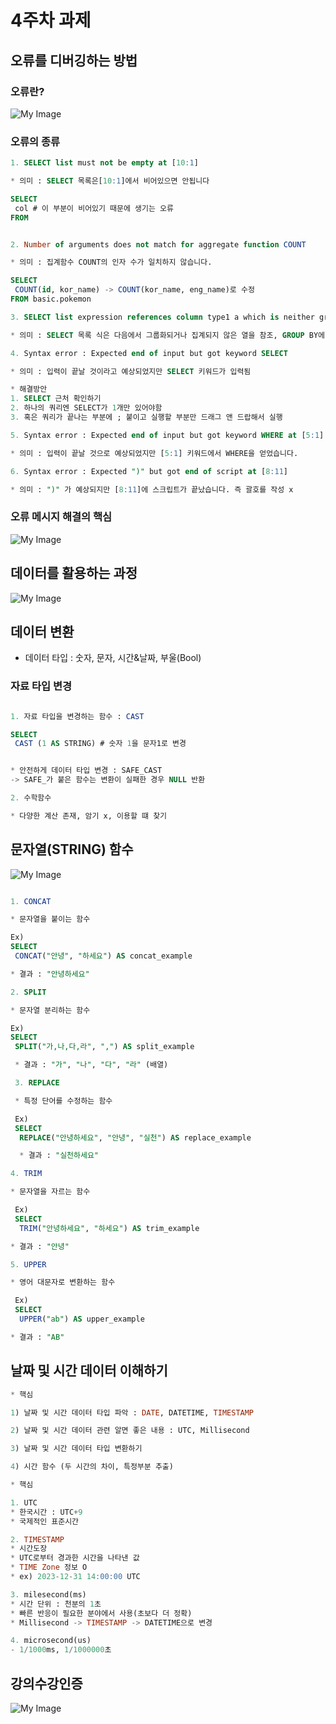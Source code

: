 # 4주차 과제 

## 오류를 디버깅하는 방법 

### 오류란? 

![My Image](image/4-1.jpg)

### 오류의 종류

```sql
1. SELECT list must not be empty at [10:1]

* 의미 : SELECT 목록은[10:1]에서 비어있으면 안됩니다 

SELECT 
 col # 이 부분이 비어있기 때문에 생기는 오류 
FROM 


2. Number of arguments does not match for aggregate function COUNT 

* 의미 : 집계함수 COUNT의 인자 수가 일치하지 않습니다. 

SELECT 
 COUNT(id, kor_name) -> COUNT(kor_name, eng_name)로 수정
FROM basic.pokemon 

3. SELECT list expression references column type1 a which is neither grouped nor aggregated

* 의미 : SELECT 목록 식은 다음에서 그룹화되거나 집계되지 않은 열을 참조, GROUP BY에 적절한 컬럼을 명시하지 않았을 경우 발생하는 오류

4. Syntax error : Expected end of input but got keyword SELECT 

* 의미 : 입력이 끝날 것이라고 예상되었지만 SELECT 키워드가 입력됨 

* 해결방안 
1. SELECT 근처 확인하기 
2. 하나의 쿼리엔 SELECT가 1개만 있어야함 
3. 혹은 쿼리가 끝나는 부분에 ; 붙이고 실행할 부분만 드래그 앤 드랍해서 실행 

5. Syntax error : Expected end of input but got keyword WHERE at [5:1]

* 의미 : 입력이 끝날 것으로 예상되었지만 [5:1] 키워드에서 WHERE을 얻었습니다. 

6. Syntax error : Expected ")" but got end of script at [8:11]

* 의미 : ")" 가 예상되지만 [8:11]에 스크립트가 끝났습니다. 즉 괄호를 작성 x 

```
 
### 오류 메시지 해결의 핵심  

![My Image](image/4-2.jpg)

## 데이터를 활용하는 과정 

![My Image](image/4-3.jpg)

## 데이터 변환 

* 데이터 타입 : 숫자, 문자, 시간&날짜, 부울(Bool)

### 자료 타입 변경 

```sql

1. 자료 타입을 변경하는 함수 : CAST 

SELECT 
 CAST (1 AS STRING) # 숫자 1을 문자1로 변경 


* 안전하게 데이터 타입 변경 : SAFE_CAST 
-> SAFE_가 붙은 함수는 변환이 실패한 경우 NULL 반환 

2. 수학함수 

* 다양한 계산 존재, 암기 x, 이용할 떄 찾기

```

## 문자열(STRING) 함수 

![My Image](image/4-4.jpg)

```sql

1. CONCAT 

* 문자열을 붙이는 함수 

Ex)
SELECT 
 CONCAT("안녕", "하세요") AS concat_example

* 결과 : "안녕하세요" 

2. SPLIT

* 문자열 분리하는 함수 

Ex) 
SELECT 
 SPLIT("가,나,다,라", ",") AS split_example

 * 결과 : "가", "나", "다", "라" (배열)

 3. REPLACE 

 * 특정 단어를 수정하는 함수

 Ex) 
 SELECT 
  REPLACE("안녕하세요", "안녕", "실천") AS replace_example 

  * 결과 : "실천하세요"

4. TRIM 

* 문자열을 자르는 함수 

 Ex) 
 SELECT 
  TRIM("안녕하세요", "하세요") AS trim_example 

* 결과 : "안녕" 

5. UPPER

* 영어 대문자로 변환하는 함수

 Ex) 
 SELECT 
  UPPER("ab") AS upper_example 

* 결과 : "AB"

```

## 날짜 및 시간 데이터 이해하기 

```sql
* 핵심 

1) 날짜 및 시간 데이터 타입 파악 : DATE, DATETIME, TIMESTAMP 

2) 날짜 및 시간 데이터 관련 알면 좋은 내용 : UTC, Millisecond

3) 날짜 및 시간 데이터 타입 변환하기 

4) 시간 함수 (두 시간의 차이, 특정부분 추출)

```

```sql
* 핵심 

1. UTC
* 한국시간 : UTC+9 
* 국제적인 표준시간

2. TIMESTAMP 
* 시간도장
* UTC로부터 경과한 시간을 나타낸 값 
* TIME Zone 정보 O
* ex) 2023-12-31 14:00:00 UTC

3. milesecond(ms)
* 시간 단위 : 천분의 1초 
* 빠른 반응이 필요한 분야에서 사용(초보다 더 정확)
* Millisecond -> TIMESTAMP -> DATETIME으로 변경 

4. microsecond(us)
- 1/1000ms, 1/1000000초 
```

## 강의수강인증

![My Image](image/4주차강의인증.png)